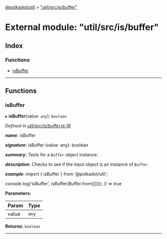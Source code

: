[@polkadot/util](../README.md) > ["util/src/is/buffer"](../modules/_util_src_is_buffer_.md)

# External module: "util/src/is/buffer"

## Index

### Functions

* [isBuffer](_util_src_is_buffer_.md#isbuffer)

---

## Functions

<a id="isbuffer"></a>

###  isBuffer

▸ **isBuffer**(value: *`any`*): `boolean`

*Defined in [util/src/is/buffer.ts:18](https://github.com/polkadot-js/util/blob/7550b44/packages/util/src/is/buffer.ts#L18)*

*__name__*: isBuffer

*__signature__*: isBuffer (value: any): boolean

*__summary__*: Tests for a `Buffer` object instance.

*__description__*: Checks to see if the input object is an instance of `Buffer`.

*__example__*: import { isBuffer } from '@polkadot/util';

console.log('isBuffer', isBuffer(Buffer.from(\[\]))); // => true

**Parameters:**

| Param | Type |
| ------ | ------ |
| value | `any` |

**Returns:** `boolean`

___

